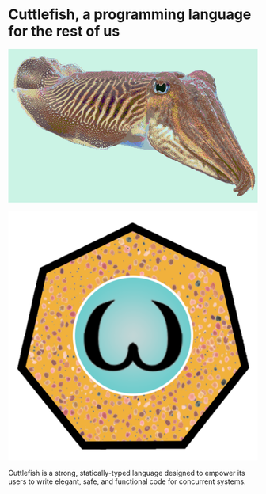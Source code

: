 # Cuttlefish, a programming language for the rest of us

![cuttlefish](etc/cuttlefish.png "Cuttlefish!")

![logo](etc/logo.png "Look at how cool this language is!")

Cuttlefish is a strong, statically-typed language designed to empower its users to write elegant, safe, and functional code for concurrent systems.
